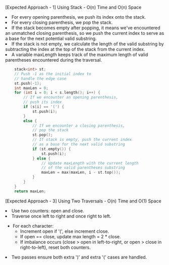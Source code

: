 <p>[Expected Approach - 1] Using Stack - O(n) Time and O(n) Space
<li>For every opening parenthesis, we push its index onto the stack.</li>
<li>For every closing parenthesis, we pop the stack.</li>
<li>If the stack becomes empty after popping, it means we've encountered an unmatched closing parenthesis, so we push the current index to serve as a base for the next potential valid substring.</li>
<li>If the stack is not empty, we calculate the length of the valid substring by subtracting the index at the top of the stack from the current index.</li>
<li>A variable maxLength keeps track of the maximum length of valid parentheses encountered during the traversal.</li>
</p>

```cpp
    stack<int> st;
    // Push -1 as the initial index to 
  	// handle the edge case
    st.push(-1);
    int maxLen = 0;
    for (int i = 0; i < s.length(); i++) {
        // If we encounter an opening parenthesis,
      	// push its index
        if (s[i] == '(') {
            st.push(i);
        } 
        else {
            // If we encounter a closing parenthesis,
          	// pop the stack
            st.pop();
            // If stack is empty, push the current index 
            // as a base for the next valid substring
            if (st.empty()) {
                st.push(i);
            } else {
                // Update maxLength with the current length 
                // of the valid parentheses substring
                maxLen = max(maxLen, i - st.top());
            }
        }
    }
    return maxLen;
```
<p>[Expected Approach - 3] Using Two Traversals - O(n) Time and O(1) Space
<li>Use two counters: open and close.</li>
<li>Traverse once left to right and once right to left.</li>
<ul>
    <li>For each character:
        <ul>
            <li>Increment open if '(', else increment close.</li>
            <li>If open == close, update max length = 2 * close.</li>
            <li>If imbalance occurs (close > open in left-to-right, or open > close in right-to-left),
                reset both counters.</li>
        </ul>
    </li>
</ul>
<li>Two passes ensure both extra ')' and extra '(' cases are handled.</li>
</p>

